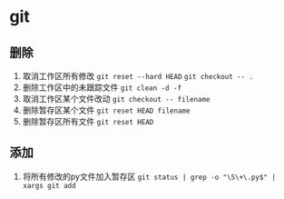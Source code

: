 # git

## 删除
1. 取消工作区所有修改
`git reset --hard HEAD`
`git checkout -- .`
&#160;
2. 删除工作区中的未跟踪文件
`git clean -d -f`
&#160;
3. 取消工作区某个文件改动
`git checkout -- filename`
&#160;
4. 删除暂存区某个文件
`git reset HEAD filename`
&#160;
4. 删除暂存区所有文件
`git reset HEAD`

## 添加
1. 将所有修改的py文件加入暂存区
`git status | grep -o "\S\+\.py$" | xargs git add`
